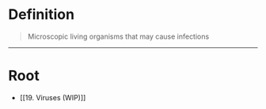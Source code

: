 # Definition
> Microscopic living organisms that may cause infections
***
# Root
- [[19. Viruses (WIP)]]